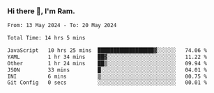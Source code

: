 ### Hi there 👋, I'm Ram.

<!--START_SECTION:waka-->

```txt
From: 13 May 2024 - To: 20 May 2024

Total Time: 14 hrs 5 mins

JavaScript   10 hrs 25 mins  ██████████████████▓░░░░░░   74.06 %
YAML         1 hr 34 mins    ██▓░░░░░░░░░░░░░░░░░░░░░░   11.22 %
Other        1 hr 24 mins    ██▒░░░░░░░░░░░░░░░░░░░░░░   09.94 %
JSON         33 mins         █░░░░░░░░░░░░░░░░░░░░░░░░   04.01 %
INI          6 mins          ▒░░░░░░░░░░░░░░░░░░░░░░░░   00.75 %
Git Config   0 secs          ░░░░░░░░░░░░░░░░░░░░░░░░░   00.01 %
```

<!--END_SECTION:waka-->
